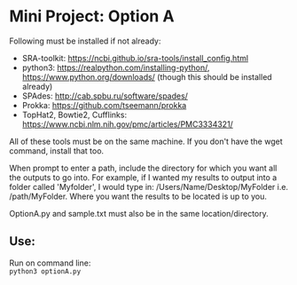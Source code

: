 # Mini Project: Option A 

Following must be installed if not already:
- SRA-toolkit: https://ncbi.github.io/sra-tools/install_config.html
- python3: https://realpython.com/installing-python/, https://www.python.org/downloads/ (though this should be installed already)  
- SPAdes: http://cab.spbu.ru/software/spades/  
- Prokka: https://github.com/tseemann/prokka  
- TopHat2, Bowtie2, Cufflinks: https://www.ncbi.nlm.nih.gov/pmc/articles/PMC3334321/  

All of these tools must be on the same machine. If you don't have the wget command, install that too.  

When prompt to enter a path, include the directory for which you want all the outputs to go into. For example, if I wanted my results to output into a folder called 'Myfolder', I would type in: /Users/Name/Desktop/MyFolder i.e. /path/MyFolder. Where you want the results to be located is up to you.

OptionA.py and sample.txt must also be in the same location/directory. 

## Use:

Run on command line:  
``
python3 optionA.py
``
